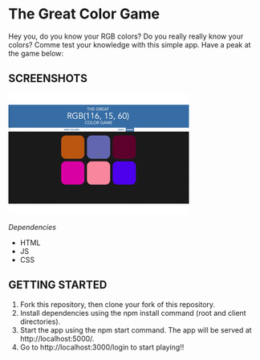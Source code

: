 # The Great Color Game

Hey you, do you know your RGB colors? Do you really really know your colors?
Comme test your knowledge with this simple app.
Have a peak at the game below:

## SCREENSHOTS

!["Playthrough"](https://github.com/Jocelyne1604/colorGame/blob/master/snapshot.gif)

_Dependencies_

- HTML
- JS
- CSS

## GETTING STARTED

1. Fork this repository, then clone your fork of this repository.
2. Install dependencies using the npm install command (root and client directories).
3. Start the app using the npm start command. The app will be served at http://localhost:5000/.
4. Go to http://localhost:3000/login to start playing!!
